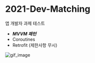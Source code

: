 # 2021-Dev-Matching
앱 개발자 과제 테스트   

* ***MVVM 패턴***
* Coroutines
* Retrofit (제한사항 무시)

![gif_image](https://user-images.githubusercontent.com/62275738/161581722-c27a1ec3-f6ec-4077-9db9-82e2dff44140.gif)

